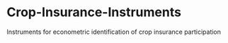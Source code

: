 # Crop-Insurance-Instruments
Instruments for econometric identification of crop insurance participation
